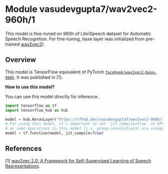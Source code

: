 # Module vasudevgupta7/wav2vec2-960h/1

This model is fine-tuned on 960h of LibriSpeech dataset for Automatic Speech Recognition. For fine-tuning, base layer was initialized from pre-trained [wav2vec2](https://tfhub.dev/vasudevgupta7/wav2vec2/1)).

<!-- asset-path:  https://storage.googleapis.com/gsoc-weights/wav2vec2-960h/saved-model.tar.gz -->
<!-- task: audio-stt -->
<!-- network-architecture: wav2vec2-960h -->
<!-- format: saved_model_2 -->
<!-- fine-tunable: false -->
<!-- license: apache-2.0 -->
<!-- language: en -->
<!-- colab: https://colab.research.google.com/github/vasudevgupta7/gsoc-wav2vec2/blob/main/notebooks/librispeech_saved_model_evaluation.ipynb -->

## Overview

This model is TensorFlow equivalent of PyTorch [`facebook/wav2vec2-base-960h`](https://huggingface.co/facebook/wav2vec2-base-960h). It was published in [1].

**How to use this model?**

You can use this model directly for inference.

```python
import tensorflow as tf
import tensorflow_hub as hub

model = hub.KerasLayer("https://tfhub.dev/vasudevgupta7/wav2vec2-960h/1")
# For using this model, it's important to set `jit_compile=True` on GPUs/CPUs
# as some operations in this model (i.e. group-convolutions) are unsupported without it
model = tf.function(model, jit_compile=True)
```

References
--------------
[1] [wav2vec 2.0: A Framework for Self-Supervised Learning of Speech Representations](https://arxiv.org/abs/2006.11477).
